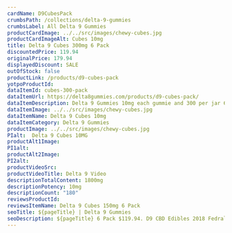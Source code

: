 ```yaml
---
cardName: D9CubesPack
crumbsPath: /collections/delta-9-gummies
crumbsLabel: All Delta 9 Gummies
productCardImage: ../../src/images/chewy-cubes.jpg
productCardImageAlt: Cubes 10mg
title: Delta 9 Cubes 300mg 6 Pack
discountedPrice: 119.94
originalPrice: 179.94
displayedDiscount: SALE
outOfStock: false
productLink: /products/d9-cubes-pack
yotpoProductId: 
dataItemId: cubes-300-pack
dataItemUrl: https://delta8gummies.com/products/d9-cubes-pack/
dataItemDescription: Delta 9 Gummies 10mg each gummie and 300 per jar 6 Pack. Sells Only the Most Quality Delta 9 THC Gummies Fully Formulated from Hemp. These products are 2018 Federal Farm Bill Legal.
dataItemImage: ../../src/images/chewy-cubes.jpg
dataItemName: Delta 9 Cubes 10mg
dataItemCategory: Delta 9 Gummies
productImage: ../../src/images/chewy-cubes.jpg
PIalt:  Delta 9 Cubes 10MG
productAlt1Image: 
PI1alt: 
productAlt2Image: 
PI2alt: 
productVideoSrc: 
productVideoTitle: Delta 9 Video
descriptionTotalContent: 1800mg
descriptionPotency: 10mg
descriptionCount: "180"
reviewsProductId: 
reviewsItemName: Delta 9 Cubes 150mg 6 Pack
seoTitle: ${pageTitle} | Delta 9 Gummies
seoDescription: ${pageTitle} 6 Pack $119.94. D9 CBD Edibles 2018 Fedral Farm Bill legal. Consume Delta 9 thc Cubes gummies Responsibly. 
---
```

